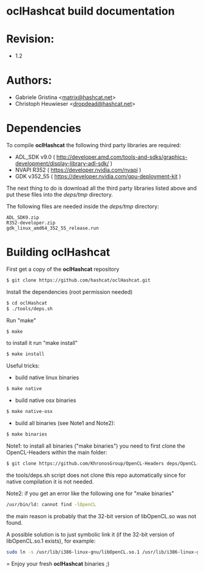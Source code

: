 oclHashcat build documentation
=
# Revision:
* 1.2

# Authors:
* Gabriele Gristina <<matrix@hashcat.net>>
* Christoph Heuwieser <<dropdead@hashcat.net>>

# Dependencies

To compile **oclHashcat** the following third party libraries are required:

- ADL_SDK v9.0 ( http://developer.amd.com/tools-and-sdks/graphics-development/display-library-adl-sdk/ )
- NVAPI R352 ( https://developer.nvidia.com/nvapi )
- GDK v352_55 ( https://developer.nvidia.com/gpu-deployment-kit )

The next thing to do is download all the third party libraries listed above and put these files into the *deps/tmp* directory.

The following files are needed inside the *deps/tmp* directory:
    
    ADL_SDK9.zip
    R352-developer.zip
    gdk_linux_amd64_352_55_release.run
    
# Building oclHashcat
First get a copy of the **oclHashcat** repository

```sh
$ git clone https://github.com/hashcat/oclHashcat.git
```
Install the dependencies (root permission needed)

```sh
$ cd oclHashcat
$ ./tools/deps.sh
```

Run "make"

```sh
$ make
```

to install it run "make install"

```sh
$ make install
```

Useful tricks:
- build native linux binaries
```sh
$ make native
```

- build native osx binaries
```sh
$ make native-osx
```

- build all binaries (see Note1 and Note2):
```sh
$ make binaries
```

Note1: to install all binaries ("make binaries") you need to first clone the OpenCL-Headers within the main folder:

```sh
$ git clone https://github.com/KhronosGroup/OpenCL-Headers deps/OpenCL-Headers/CL
```

the tools/deps.sh script does not clone this repo automatically since for native compilation it is not needed.

Note2: if you get an error like the following one for "make binaries"

```sh
/usr/bin/ld: cannot find -lOpenCL
```

the main reason is probably that the 32-bit version of libOpenCL.so was not found.

A possible solution is to just symbolic link it (if the 32-bit version of libOpenCL.so.1 exists), for example:

```sh
sudo ln -s /usr/lib/i386-linux-gnu/libOpenCL.so.1 /usr/lib/i386-linux-gnu/libOpenCL.so
```

=
Enjoy your fresh **oclHashcat** binaries ;)

